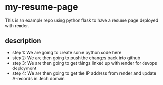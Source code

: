 # my-resume-page
This is an example repo using python flask to have a resume page deployed with render.

## description
- step 1: We are going to create some python code here
- step 2: We are then going to push the changes back into github
- step 3: We are then going to get things linked up with render for devops deployment
- step 4: We are then going to get the IP address from render and update A-records in .tech domain
